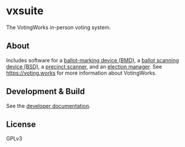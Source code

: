 # vxsuite

The VotingWorks in-person voting system.

## About

Includes software for a [ballot-marking device (BMD)](./apps/mark/frontend), a
[ballot scanning device (BSD)](./apps/central-scan/frontend), a
[precinct scanner](./apps/scan/frontend), and an
[election manager](./apps/admin/frontend). See https://voting.works for more
information about VotingWorks.

## Development & Build

See the [developer documentation](./docs/development.md).

## License

GPLv3
